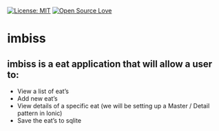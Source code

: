 [![License: MIT](https://img.shields.io/badge/License-MIT-green.svg)](https://opensource.org/licenses/MIT)
[![Open Source Love](https://badges.frapsoft.com/os/v1/open-source.svg?v=103)](https://github.com/ellerbrock/open-source-badges/)

# imbiss

## imbiss is a eat application that will allow a user to:
- View a list of eat’s
- Add new eat’s
- View details of a specific eat (we will be setting up a Master / Detail pattern in Ionic)
- Save the eat’s to sqlite
